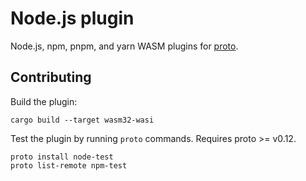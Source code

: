 # Node.js plugin

Node.js, npm, pnpm, and yarn WASM plugins for [proto](https://github.com/moonrepo/proto).

## Contributing

Build the plugin:

```shell
cargo build --target wasm32-wasi
```

Test the plugin by running `proto` commands. Requires proto >= v0.12.

```shell
proto install node-test
proto list-remote npm-test
```
